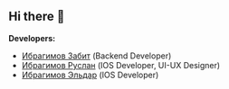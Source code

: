 ## Hi there 👋


**Developers:**

- [Ибрагимов Забит](https://github.com/zabit923) (Backend Developer)
- [Ибрагимов Руслан](https://github.com/IbragimovRr) (IOS Developer, UI-UX Designer)
- [Ибрагимов Эльдар](https://github.com/Eldarik25) (IOS Developer)
